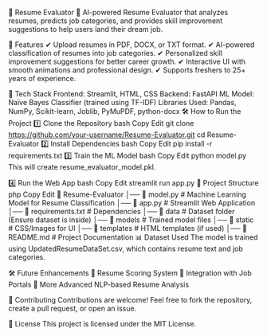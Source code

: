 📄 Resume Evaluator
🚀 AI-powered Resume Evaluator that analyzes resumes, predicts job categories, and provides skill improvement suggestions to help users land their dream job.

🔹 Features
✔ Upload resumes in PDF, DOCX, or TXT format.
✔ AI-powered classification of resumes into job categories.
✔ Personalized skill improvement suggestions for better career growth.
✔ Interactive UI with smooth animations and professional design.
✔ Supports freshers to 25+ years of experience.

📌 Tech Stack
Frontend: Streamlit, HTML, CSS
Backend: FastAPI
ML Model: Naïve Bayes Classifier (trained using TF-IDF)
Libraries Used: Pandas, NumPy, Scikit-learn, Joblib, PyMuPDF, python-docx
🛠 How to Run the Project
1️⃣ Clone the Repository
bash
Copy
Edit
git clone https://github.com/your-username/Resume-Evaluator.git
cd Resume-Evaluator
2️⃣ Install Dependencies
bash
Copy
Edit
pip install -r requirements.txt
3️⃣ Train the ML Model
bash
Copy
Edit
python model.py
This will create resume_evaluator_model.pkl.

4️⃣ Run the Web App
bash
Copy
Edit
streamlit run app.py
📂 Project Structure
php
Copy
Edit
📁 Resume-Evaluator
│── 📄 model.py          # Machine Learning Model for Resume Classification
│── 📄 app.py            # Streamlit Web Application
│── 📄 requirements.txt  # Dependencies
│── 📂 data              # Dataset folder (Ensure dataset is inside)
│── 📂 models            # Trained model files
│── 📂 static            # CSS/Images for UI
│── 📂 templates         # HTML templates (if used)
│── 📄 README.md         # Project Documentation
📊 Dataset Used
The model is trained using UpdatedResumeDataSet.csv, which contains resume text and job categories.

🛠 Future Enhancements
🔹 Resume Scoring System
🔹 Integration with Job Portals
🔹 More Advanced NLP-based Resume Analysis

🤝 Contributing
Contributions are welcome! Feel free to fork the repository, create a pull request, or open an issue.

📜 License
This project is licensed under the MIT License.

